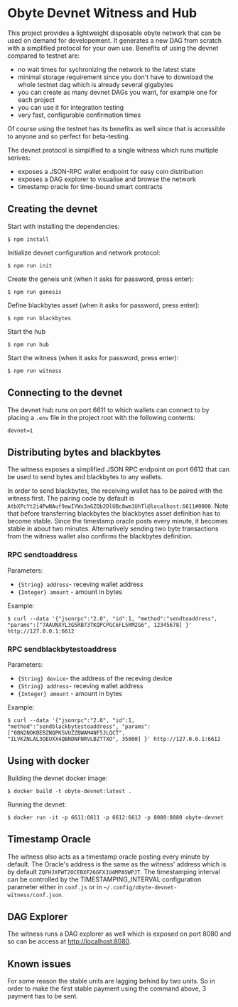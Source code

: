# Obyte Devnet Witness and Hub

This project provides a lightweight disposable obyte network that can be used on demand for developement. It generates a new DAG from scratch with a simplified protocol for your own use. Benefits of using the devnet compared to testnet are:
* no wait times for sychronizing the network to the latest state
* minimal storage requirement since you don't have to download the whole testnet dag which is already several gigabytes
* you can create as many devnet DAGs you want, for example one for each project
* you can use it for integration testing
* very fast, configurable confirmation times

Of course using the testnet has its benefits as well since that is accessible to anyone and so perfect for beta-testing.

The devnet protocol is simplified to a single witness which runs multiple serives:
* exposes a JSON-RPC wallet endpoint for easy coin distribution
* exposes a DAG explorer to visualise and browse the network
* timestamp oracle for time-bound smart contracts

## Creating the devnet
Start with installing the dependencies:
```
$ npm install
```

Initialize devnet configuration and network protocol:
```
$ npm run init
```

Create the geneis unit (when it asks for password, press enter):
```
$ npm run genesis
```

Define blackbytes asset (when it asks for password, press enter):
```
$ npm run blackbytes
```

Start the hub
```
$ npm run hub
```

Start the witness (when it asks for password, press enter):
```
$ npm run witness
```

## Connecting to the devnet

The devnet hub runs on port 6611 to which wallets can connect to by placing a `.env` file in the project root with the following contents:

```
devnet=1
```

## Distributing bytes and blackbytes

The witness exposes a simplified JSON RPC endpoint on port 6612 that can be used to send bytes and blackbytes to any wallets.

In order to send blackbytes, the receiving wallet has to be paired with the witness first. The pairing code by default is `AtbXPcYt2i4PwNAuf9awIYWx3aGZQb2DlUBc8wm1UhTl@localhost:6611#0000`. Note that before transferring blackbytes the blackbytes asset definition has to become stable. Since the timestamp oracle posts every minute, it becomes stable in about two minutes. Alternatively sending two byte transactions from the witness wallet also confirms the blackbytes definition.

### RPC sendtoaddress
Parameters:
* `{String} address`- receving wallet address
* `{Integer} amount` - amount in bytes

Example:
```
$ curl --data '{"jsonrpc":"2.0", "id":1, "method":"sendtoaddress", "params":["7AAUNXYL3G5RB73TKQPCPGC6FL5RM2G6", 12345678] }' http://127.0.0.1:6612
```

### RPC sendblackbytestoaddress
Parameters:
* `{String} device`- the address of the receving device
* `{String} address`- receving wallet address
* `{Integer} amount` - amount in bytes

Example:
```
$ curl --data '{"jsonrpc":"2.0", "id":1, "method":"sendblackbytestoaddress", "params": ["0BN2NOKBEBZNQPKSVUZZBWAM4NF5JLQCT", "ILVKZNLAL3OEUXX4QBNDNFNRVLBZTTXO", 35000] }' http://127.0.0.1:6612
```

## Using with docker

Building the devnet docker image:

```
$ docker build -t obyte-devnet:latest .
```

Running the devnet:

```
$ docker run -it -p 6611:6611 -p 6612:6612 -p 8080:8080 obyte-devnet
```

## Timestamp Oracle

The witness also acts as a timestamp oracle posting every minute by default. The Oracle's address is the same as the witness' address which is by default `ZQFHJXFWT2OCEBXF26GFXJU4MPASWPJT`. The timestamping interval can be controlled by the TIMESTAMPING_INTERVAL configuration parameter either in `conf.js` or in `~/.config/obyte-devnet-witness/conf.json`.

## DAG Explorer

The witness runs a DAG explorer as well which is exposed on port 8080 and so can be access at [http://localhost:8080](http://localhost:8080).

## Known issues

For some reason the stable units are lagging behind by two units. So in order to make the first stable payment using the command above, 3 payment has to be sent.
